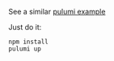 See a similar [pulumi example](https://github.com/pulumi/examples/tree/master/gcp-ts-k8s-ruby-on-rails-postgresql)


Just do it:

```
npm install
pulumi up
```
